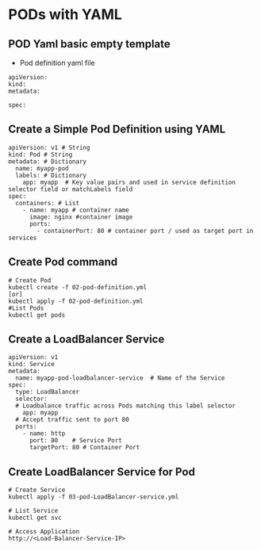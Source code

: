 # PODs with YAML

## POD Yaml basic empty template
* Pod definition yaml file
```
apiVersion: 
kind: 
metadata:

spec:
```
## Create a Simple Pod Definition using YAML
```
apiVersion: v1 # String
kind: Pod # String
metadata: # Dictionary
  name: myapp-pod
  labels: # Dictionary
    app: myapp  # Key value pairs and used in service definition selector field or matchLabels field 
spec:
  containers: # List
    - name: myapp # container name
      image: nginx #container image
      ports: 
        - containerPort: 80 # container port / used as target port in services
```
## Create Pod command
  ```
  # Create Pod
  kubectl create -f 02-pod-definition.yml
  [or]
  kubectl apply -f 02-pod-definition.yml
  #List Pods
  kubectl get pods
  ```

## Create a LoadBalancer Service
```
apiVersion: v1
kind: Service
metadata:
  name: myapp-pod-loadbalancer-service  # Name of the Service
spec:
  type: LoadBalancer
  selector:
  # Loadbalance traffic across Pods matching this label selector
    app: myapp
  # Accept traffic sent to port 80    
  ports: 
    - name: http
      port: 80    # Service Port
      targetPort: 80 # Container Port

```
## Create LoadBalancer Service for Pod
```
# Create Service
kubectl apply -f 03-pod-LoadBalancer-service.yml

# List Service
kubectl get svc

# Access Application
http://<Load-Balancer-Service-IP>

```
